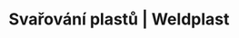 ---
Link: "file:/Users/vinayakpatel/Downloads/www.weldplast.cz/sk/produkty/svarovani-plastu/deskove-materialy/extrudery52"
product_name: "null"
product_id: "null"
title: "Svařování plastů | Weldplast"
product_desc: ""
product_specs: ""
product_downloads: ""
href: ""
accessories: ""
similar_products: ""
---